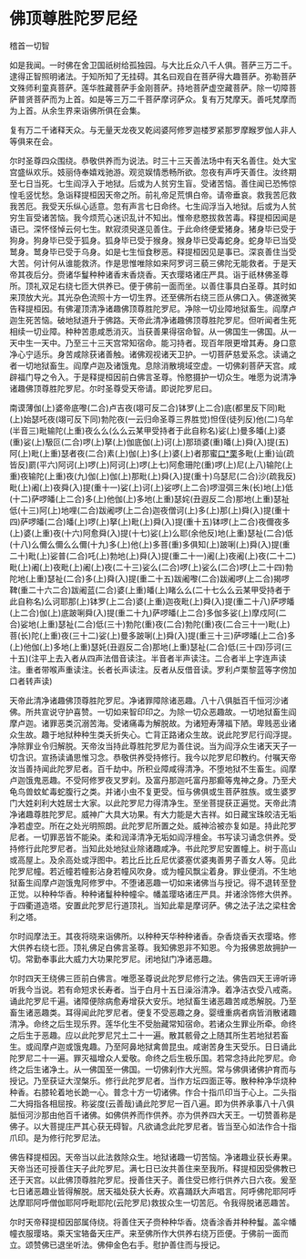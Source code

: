 # 佛顶尊胜陀罗尼经

稽首一切智

如是我闻。一时佛在舍卫国祇树给孤独园。与大比丘众八千人俱。菩萨三万二千。逮得正智照明诸法。于知所知了无挂碍。其名曰观自在菩萨得大趣菩萨。弥勒菩萨文殊师利童真菩萨。莲华胜藏菩萨手金刚菩萨。持地菩萨虚空藏菩萨。除一切障菩萨普贤菩萨而为上首。如是等三万二千菩萨摩诃萨众。复有万梵摩天。善吒梵摩而为上首。从余生界来诣佛所俱在会集。

复有万二千诸释天众。与无量天龙夜叉乾闼婆阿修罗迦楼罗紧那罗摩睺罗伽人非人等俱来在会。

尔时圣尊四众围绕。恭敬供养而为说法。时三十三天善法场中有天名善住。处大宝宫盛纵欢乐。妓丽侍奉嬉戏驰游。观览娱情悉畅所欲。忽夜有声呼天善住。汝终期至七日当死。七生阎浮入于地狱。后或为人贫穷生盲。受诸苦恼。善住闻已恐怖惊惶毛竖忧愁。急诣释提桓因天帝之所。前礼帝足荒惧白帝。请帝垂哀。救我苦厄救我苦厄。我受天乐纵心适意。忽有声言七日命终。七生阎浮当入地狱。后或为人贫穷生盲受诸苦恼。我今烦荒心迷识乱计不知出。惟帝悲愍拔救苦毒。释提桓因闻是语已。深怀怪悼云何七生。默寂须臾遂见善住。于此命终便爱猪身。猪身毕已受于狗身。狗身毕已受于狐身。狐身毕已受于猴身。猴身毕已受毒蛇身。蛇身毕已当受鹫身。鹫身毕已受于乌身。如是七生恒食秽恶。释提桓因见是事已。深哀善住当受大苦。何计何从谁能救济。作是思惟唯除如来阿罗诃三藐三佛陀无能救者。于是天帝其夜后分。赍诸华鬘种种诸香末香烧香。天衣璎珞诸庄严具。诣于祇林佛圣尊所。顶礼双足右绕七匝大供养已。便于佛前一面而坐。以善住事具白圣尊。其时如来顶放大光。其光杂色流照十方一切生界。还至佛所右绕三匝从佛口入。佛遂微笑告释提桓因。有佛灌顶清净诸趣佛顶尊胜陀罗尼。净除一切业障地狱畜生。阎摩卢迦生死苦恼。破地狱道升于佛路。天帝此清净诸趣佛顶尊胜陀罗尼。但听闻者生死相续一切业障。种种苦患咸悉消灭。当获善果得宿命智。从一佛国生一佛国。从一天中生一天中。乃至三十三天宫常知宿命。能习持者。现百年限更增其寿。身口意净心宁适乐。身苦咸除获诸善触。诸佛观视诸天卫护。一切菩萨慈爱系念。读诵之者一切地狱畜生。阎摩卢迦及诸饿鬼。息除消散境域空虚。一切佛刹菩萨天宫。咸辟福门导之令入。于是释提桓因前白佛言圣尊。怜愍摄护一切众生。唯愿为说清净诸趣佛顶尊胜陀罗尼。尔时圣尊受天帝请。即说陀罗尼曰。

南谟薄伽(上)婆帝底嚟(二合)卢吉夜(翊可反二合)钵罗(上二合)底(都里反下同)毗(上)始瑟吒夜(翊可反下同)勃陀夜(一云归命圣尊三界胜觉)怛侄(徒列反)他(二)乌牟(半音三)毗输陀(上重)夜么么(么么云某甲受持者于此自称名)娑(上)曼多皤(上)婆(重)娑(上)馺叵(二合)啰(上)拏(上)伽底伽(上)诃(上)那琐婆(重)皤(上)舜(入)提(五)阿(上)毗(上重)瑟者夜(二合)素(上)伽(上)多(上)婆(上)者那蜜[口\*栗](二合)多毗(上重)讪(疏皆反)罽(平六)阿诃(上)啰(上)阿诃(上)啰(上七)阿愈珊陀(重)啰(上)尼(上八)输陀(上重)夜输陀(上重)夜(九)伽(上)伽(上)那毗(上)舜(入)提(重十)乌瑟尼(二合)沙(疏我反)毗(上)阇(上)夜舜(入)提(重十一)娑(上)诃(上)娑啰(上二合)啰湿弭三朱(长)地(上)低(十二)萨啰皤(上二合)多(上)他伽(上)多地(上重)瑟姹(丑遐反二合)那地(上重)瑟祉低(十三)阿(上)地哩(二合)跋阇啰(上二合)迦夜僧诃(上)多(上)那(上)舜(入)提(重十四)萨啰皤(二合)皤(上)啰(上)拏(上)毗(上)舜(入)提(重十五)钵啰(上二合)夜儞夜多(上)婆(上重)夜(十六)阿愈舜(入)提(十七)娑(上)么耶(余他反)地(上重)瑟祉(二合)低(十八)么儞么儞么么儞(十九)多(上)他(上)多菩(重)多俱知(上)跛唎(上)舜(入)提(重二十)毗(上)娑普(二合)吒(上)勃地(上)舜(入)提(重二十一)阇(上)夜阇(上)夜(二十二)毗(上)阇(上)夜毗(上)阇(上)夜(二十三)娑么(二合)啰(上)娑么(二合)啰(上二十四)勃陀地(上重)瑟祉(二合)多(上)舜(入)提(重二十五)跋阇嚟(二合)跋阇啰(上二合)揭啰鞞(重二十六二合)跋阇蓝(二合)婆(上重)皤(上)睹么么(二十七么么云某甲受持者于此自称名)么诃耶那(上)钵罗(上二合)婆(上重)迦夜毗(上)舜(入)提(重二十八)萨啰皤(上二合)伽(上)底跛唎舜(入)提(重二十九)萨啰皤(上二合)多伽多娑(上)摩戍阿(二合)娑地(上重)瑟祉(二合)低(三十)勃陀(重)夜(二合)勃陀(重)夜(二合三十一)毗(上)菩(长)陀(上重)夜(三十二)娑(上)曼多跛唎(上)舜(入)提(重三十三)萨啰皤(上二合)多(上)他伽(上)多地(上重)瑟奼(丑遐反二合)那地(上重)瑟祉(二合)低(三十四)莎诃(三十五)(注平上去入者从四声法借音读注。半音者半声读注。二合者半上字连声读注。重者带喉声重读注。长者长声读注。反者从反借音读。罗利卢栗黎蓝等字傍加口者转声读)

天帝此清净诸趣佛顶尊胜陀罗尼。净诸罪障除诸恶趣。八十八俱胝百千恒河沙诸佛。所共宣说守护喜赞。一切如来智印印之。为除一切众恶趣故。一切地狱畜生阎摩卢迦。诸罪恶类沉溺苦海。受诸痛毒为解脱故。为诸短寿薄福下陋。卑贱恶业诸众生故。趣于地狱种种生类夭折失心。亡背正路诸众生故。说此陀罗尼行阎浮提。净除罪业令归解脱。天帝汝当持此尊胜陀罗尼为善住说。当为阎浮众生诸天天子一切含识。宣扬读诵思惟习念。恭敬供养受持修行。我今以陀罗尼印教约。付嘱天帝汝当善持闻此陀罗尼者。百千劫中。所积业障咸得清净。不堕地狱不生畜生。阎摩卢迦饿鬼恶趣。不受阿修罗夜叉罗刹。及富丹那迦吒富丹那癫等鬼神之身。乃至犬龟鸟兽蚊虻毒蛇腹行之类。并诸小虫不复更受。恒与佛俱或生菩萨胜族。或生婆罗门大姓刹利大姓居士大家。以此陀罗尼力得清净生。至坐菩提获正遍觉。天帝此清净诸趣尊胜陀罗尼。威神广大具大功果。有大力能是大吉祥。如日藏宝珠皎洁无垢净若虚空。所在之处光明照朗。此陀罗尼所置之处。威神洽被亦复如是。持此陀罗尼者。一切罪恶皆不能染。柔和润泽清净无垢如阎浮檀金。书写读习诵念供养。受持修行此陀罗尼者。当知此处地狱业除诸趣咸净。书此陀罗尼安置幢上。树于高山或高屋上。及余高处或浮图中。若比丘比丘尼优婆塞优婆夷善男子善女人等。见此陀罗尼幢。若近幢若幢影沾身若幢风吹身。或为幢风飘尘着身。罪业便消。不生地狱畜生阎摩卢迦饿鬼阿修罗中。不堕诸恶趣一切如来诸佛当与授记。得不退转至登正觉。以种种华香。种种诸鬘种种幢伞。幡盖璎珞诸庄严具。并诸涂饰修大供养。于四衢道造塔。安置此陀罗尼行道顶礼。当知此辈是摩诃萨。佛之法子法之梁柱舍利之塔。

尔时阎摩法王。其夜将晓来诣佛所。以种种天华种种诸香。杂香烧香天衣璎珞。修大供养右绕七匝。顶礼佛足白佛言圣尊。我知佛恩非不知恩。今为报佛恩故拥护一切。常勤奉事此大威力大功果陀罗尼。闭地狱门净诸恶趣。

尔时四天王绕佛三匝前白佛言。唯愿圣尊说此陀罗尼修行之法。佛告四天王谛听谛听我今当说。若有命短求长寿者。当于白月十五日澡浴清净。着净洁衣受八戒斋。诵此陀罗尼千遍。诸障便除病愈寿增获大安乐。地狱畜生诸恶趣苦咸悉解脱。乃至畜生诸恶趣类。耳得闻此陀罗尼者。便复不受恶趣之身。婴缠重病者病皆消散诸趣清净。命终之后生现乐界。莲华化生不受胎藏常知宿命。若诸众生罪业所牵。命终之后生于恶趣。应以此陀罗尼咒土二十一遍。散其骸骨之上随其所生若地狱若畜生。或阎摩卢迦或饿鬼趣。乃至阿鼻地狱禽兽昆虫。咸谢苦身生天受乐。日日诵此陀罗尼二十一遍。罪灭福增众人爱敬。命终之后生极乐国。若常念持此陀罗尼。命终之后生诸净土。从一佛国至一佛国。一切佛刹作大光照。常与佛俱诸佛护育而与授记。乃至获证大涅槃乐。修行此陀罗尼者。当作方坛四面正等。散种种净华烧种种香。右膝轮着地长跪一心。普念十方一切诸佛。作合十指爪印当于心上。二头指二大拇指各相屈按。称娑度(云善哉)诵此陀罗尼一百八遍。即为供养承事八十八俱胝恒河沙那由他百千诸佛。如佛供养而作供养。亦为供养四大天王。一切赞善称是佛子。以大菩提庄严其心获无碍智。凡欲诵念此陀罗尼者。皆当至心如法作合十指爪印。是为修行陀罗尼法。

佛告释提桓因。天帝当以此法救除众生。地狱诸趣一切苦恼。净诸趣业获长寿果。天帝当还可授善住天子此陀罗尼。满七日已汝共善住来至我所。释提桓因受佛教已还于天宫。以此佛顶尊胜陀罗尼。授善住天子。善住受已修行供养六日六夜。爰至七日诸恶趣业皆得解脱。居天福处获大长寿。欢喜踊跃大声唱言。阿呼佛陀耶阿呼达摩耶阿呼僧伽耶阿呼毗耶陀(云陀罗尼)救拔众生一切苦厄。令我得脱诸恶趣苦。

尔时天帝释提桓因部属侍绕。将善住天子赍种种华香。烧香涂香并种种鬘。盖伞幡幢衣服璎珞。乘天宝辂备天庄严。来至佛所作大供养右绕万匝便。于佛前一面而立。颂赞佛已退坐听法。佛伸金色右手。慰护善住而与授记。